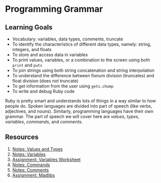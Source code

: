 # Programming Grammar

## Learning Goals
- Vocabulary: variables, data types, comments, truncate
- To identify the characteristics of different data types, namely: string, integers, and floats
- To store and access data in variables
- To print values, variables, or a combination to the screen using both `print` and `puts`
- To join strings using both string concatenation and string interpolation
- To understand the difference between fixnum division (truncates) and float division (does not truncate)
- To get information from the user using `gets.chomp`
- To write and debug Ruby code

Ruby is pretty smart and understands lots of things in a way similar to how people do. Spoken languages are divided into part of speech (like verbs, adjectives, and nouns). Similarly, programming languages have their own grammar. The part of speech we will cover here are _values_, _types_, _variables_, _commands_, and _comments_.

## Resources
1. [Notes: Values and Types](notes/values-types.md)
1. [Notes: Variables](notes/variables.md)
1. [Assignment: Variables Worksheet](assignments/variable-worksheet.md)
1. [Notes: Commands](notes/commands.md)
1. [Notes: Comments](notes/comments.md)
1. [Assignment: Madlibs](assignments/madlibs.md)

